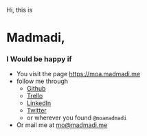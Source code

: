 Hi, this is

# Madmadi,

### I Would be happy if
- You visit the page https://moa.madmadi.me
- follow me through
   - [Github](https://github.com/moamadmadi)
   - [Trello](https://trello.com/moamadmadi)
   - [LinkedIn](https://linkedin.com/in/moamadmadi)
   - [Twitter](https://twitter.com/moamadmadi)
   - or wherever you found `@moamadmadi`
- Or mail me at [mo@madmadi.me](mailto:mo@madmadi.me)